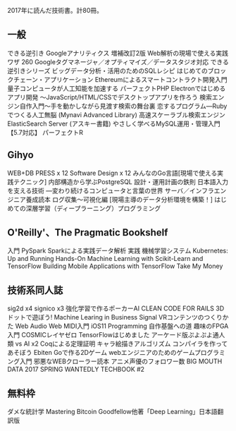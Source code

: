 2017年に読んだ技術書。計80冊。

## 一般
できる逆引き Googleアナリティクス 増補改訂2版 Web解析の現場で使える実践ワザ 260 Googleタグマネージャ／オプティマイズ／データスタジオ対応 できる逆引きシリーズ 
ビッグデータ分析・活用のためのSQLレシピ
はじめてのブロックチェーン・アプリケーション Ethereumによるスマートコントラクト開発入門
量子コンピュータが人工知能を加速する
パーフェクトPHP
Electronではじめるアプリ開発 ～JavaScript/HTML/CSSでデスクトップアプリを作ろう
検索エンジン自作入門～手を動かしながら見渡す検索の舞台裏
恋するプログラム―Rubyでつくる人工無脳 (Mynavi Advanced Library)
高速スケーラブル検索エンジン　ElasticSearch Server (アスキー書籍)
やさしく学べるMySQL運用・管理入門【5.7対応】
パーフェクトR

## Gihyo
WEB+DB PRESS x 12
Software Design x 12
みんなのGo言語[現場で使える実践テクニック]
内部構造から学ぶPostgreSQL 設計・運用計画の鉄則
日本語入力を支える技術 ―変わり続けるコンピュータと言葉の世界
サーバ／インフラエンジニア養成読本 ログ収集〜可視化編 [現場主導のデータ分析環境を構築！]
はじめての深層学習（ディープラーニング）プログラミング

## O'Reilly'、The Pragmatic Bookshelf
入門 PySpark
Sparkによる実践データ解析
実践 機械学習システム
Kubernetes: Up and Running
Hands-On Machine Learning with Scikit-Learn and TensorFlow
Building Mobile Applications with TensorFlow
Take My Money

## 技術系同人誌
sig2d x4
signico x3
強化学習で作るポーカーAI
CLEAN CODE FOR RAILS
3Dドットで遊ぼう!
Machine Learing in Business
Signal
VRコンテンツのつくりかた
Web Audio Web MIDI入門
iOS11 Programming
自作基盤への道
趣味のFPGA入門
COSMICレイヤゼロ
TensorFlowはじめました
アーケード版ぷよぷよ通人類 vs AI x2
Coqによる定理証明
キャラ絵描きアルゴリズム
コンパイラを作ってあそぼう
Ebiten  Goで作る2Dゲーム
webエンジニアのためのゲームプログラミング入門
邪悪なWEBクローラー読本
アニメ声優のフォロワー数
BIG MOUTH DATA 2017 SPRING
WANTEDLY TECHBOOK #2

## 無料枠
ダメな統計学
Mastering Bitcoin
Goodfellow他著「Deep Learning」日本語翻訳版
